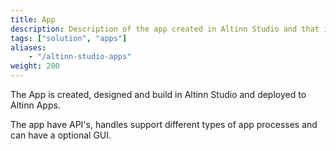 ```yaml
---
title: App
description: Description of the app created in Altinn Studio and that is deployed to Altinn Apps.
tags: ["solution", "apps"]
aliases:
    - "/altinn-studio-apps"
weight: 200
---
```


The App is created, designed and build in Altinn Studio and deployed to Altinn Apps. 

The app have API's, handles support different types of app processes and can have a optional GUI. 




